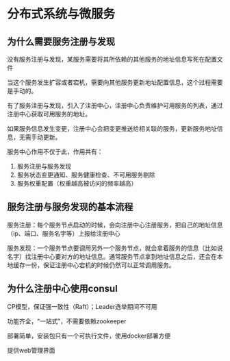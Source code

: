 # 分布式系统与微服务

## 为什么需要服务注册与发现

没有服务注册与发现，某服务需要将其所依赖的其他服务的地址信息写死在配置文件

当这个服务发生扩容或者宕机，需要向其他服务更新地址配置信息，这个过程需要是手动的。

有了服务注册与发现，引入了注册中心，注册中心负责维护可用服务的列表，通过注册中心获取可用服务的地址。

如果服务信息发生变更，注册中心会把变更推送给相关联的服务，更新服务地址信息，无需手动更新。

服务中心作用不仅于此，作用共有：
1. 服务注册与服务发现
2. 服务状态变更通知、服务健康检查、不可用服务剔除
3. 服务权重配置（权重越高被访问的频率越高）

## 服务注册与服务发现的基本流程

服务注册：每个服务节点启动的时候，会向注册中心注册服务，把自己的地址信息（ip、端口、服务名字等）上报给注册中心

服务发现：一个服务节点要调用另外一个服务节点，就会拿着服务的信息（比如说名字）找注册中心要对方的地址信息。通常服务节点拿到地址信息之后，还会在本地缓存一份，保证注册中心宕机的时候仍然可以正常调用服务。

## 为什么注册中心使用consul

CP模型，保证强一致性（Raft）；Leader选举期间不可用

功能齐全，“一站式”，不需要依赖zookeeper

部署简单，安装包只有一个可执行文件，使用docker部署方便

提供web管理界面



